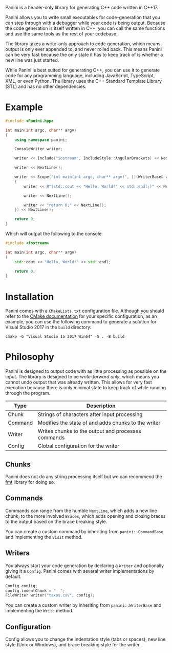 Panini is a header-only library for generating C++ code written in C++17.

Panini allows you to write small executables for code-generation that you can step through with a debugger while your code is being output. Because the code generation is itself written in C++, you can call the same functions and use the same tools as the rest of your codebase.

The library takes a write-only approach to code generation, which means output is only ever appended to, and never rolled back. This means Panini can be very fast because the only state it has to keep track of is whether a new line was just started.

While Panini is best suited for generating C++, you can use it to generate code for any programming language, including JavaScript, TypeScript, XML, or even Python. The library uses the C++ Standard Template Library (STL) and has no other dependencies.

# Example

```cpp
#include <Panini.hpp>

int main(int argc, char** argv)
{
	using namespace panini;

	ConsoleWriter writer;

	writer << Include("iostream", IncludeStyle::AngularBrackets) << NextLine();

	writer << NextLine();

	writer << Scope("int main(int argc, char** argv)", [](WriterBase& writer)
	{
		writer << R"(std::cout << "Hello, World!" << std::endl;)" << NextLine();

		writer << NextLine();

		writer << "return 0;" << NextLine();
	}) << NextLine();

	return 0;
}
```

Which will output the following to the console:

```cpp
#include <iostream>

int main(int argc, char** argv)
{
	std::cout << "Hello, World!" << std::endl;

	return 0;
}
```

# Installation

Panini comes with a `CMakeLists.txt` configuration file. Although you should refer to the [CMake documentation](https://cmake.org/) for your specific configuration, as an example, you can use the following command to generate a solution for Visual Studio 2017 in the `build` directory:

	cmake -G "Visual Studio 15 2017 Win64" -S . -B build

# Philosophy

Panini is designed to output code with as little processing as possible on the input. The library is designed to be _write-forward only_, which means you cannot undo output that was already written. This allows for very fast execution because there is only minimal state to keep track of while running through the program.

| Type    | Description                                         |
| ------- | --------------------------------------------------- |
| Chunk   | Strings of characters after input processing        |
| Command | Modifies the state of and adds chunks to the writer |
| Writer  | Writes chunks to the output and processes commands  |
| Config  | Global configuration for the writer                 |

## Chunks

Panini does not do any string processing itself but we can recommend the [fmt](https://github.com/fmtlib/fmt) library for doing so.

## Commands

Commands can range from the humble `NextLine`, which adds a new line chunk, to the more involved `Braces`, which adds opening and closing braces to the output based on the brace breaking style.

You can create a custom command by inheriting from `panini::CommandBase` and implementing the `Visit` method.

## Writers

You always start your code generation by declaring a `Writer` and optionally giving it a `Config`. Panini comes with several writer implementations by default.

```cpp
Config config;
config.indentChunk = "  ";
FileWriter writer("taxes.csv", config);
```

You can create a custom writer by inheriting from `panini::WriterBase` and implementing the `Write` method.

## Configuration

Config allows you to change the indentation style (tabs or spaces), new line style (Unix or Windows), and brace breaking style for the writer.
